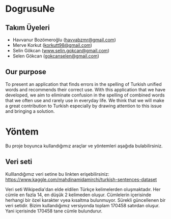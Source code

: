 # DogrusuNe

## Takım Üyeleri

   *   Havvanur Bozömeroğlu (havvabzmr@gmail.com)
   *   Merve Korkut (korkutt98@gmail.com)
   *   Selin Gökcan (www.selin.gokcan@gmail.com)
   *   Selen Gökcan (gokcanselen@gmail.com) 


## Our purpose

To present an application that finds errors in the spelling of Turkish unified words and recommends their correct use. With this application that we have developed, we aim to eliminate confusion in the spelling of combined words that we often use and rarely use in everyday life. We think that we will make a great contribution to Turkish especially by drawing attention to this issue and bringing a solution.


# Yöntem 

Bu proje boyunca kullandığımız araçlar ve yöntemleri aşağıda bulabilirsiniz.

## Veri seti

Kulllandığımız veri setine bu linkten erişebilirsiniz:
https://www.kaggle.com/mahdinamidamirchi/turkish-sentences-dataset

Veri seti Wikipedia'dan elde eldilen Türkçe kelimelerden oluşmaktadır. Her cümle en fazla 14, en düşük 2 kelimeden oluşur. Cümlelerin içerisinde herhangi bir özel karakter vyea kısaltma bulunmuyor. Sürekli güncellenen bir veri setidir. Bizim kullandığımız versiyonda toplam 170458 satırdan oluşur. Yani içerisinde 170458 tane cümle bulundurur.
